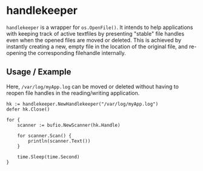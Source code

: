 # handlekeeper

`handlekeeper` is a wrapper for `os.OpenFile()`. It intends to help applications with keeping track of active textfiles by presenting "stable" file handles even when the opened files are moved or deleted. This is achieved by instantly creating a new, empty file in the location of the original file, and re-opening the corresponding filehandle internally.

## Usage / Example
Here, `/var/log/myApp.log` can be moved or deleted without having to reopen file handles in the reading/writing application. 

```
hk := handlekeeper.NewHandlekeeper("/var/log/myApp.log")
defer hk.Close()

for {
	scanner := bufio.NewScanner(hk.Handle)

	for scanner.Scan() {
		println(scanner.Text())
	}
	
	time.Sleep(time.Second)
}

```
